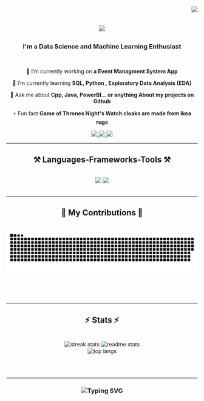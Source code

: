 <img align="right" src="https://visitor-badge.laobi.icu/badge?page_id=Gdvprasadnaidu.myprofile" />

<h1 align="center">
    <img src="https://readme-typing-svg.herokuapp.com/?font=Righteous&size=35&center=true&vCenter=true&width=500&height=70&duration=4000&lines=Hi+There!+👋;+I'm+Dev!;" />
</h1>

<h3 align="center">I'm a Data Science and Machine Learning Enthusiast</h3>

<br/>

<div align="center">
 
 🔭 I’m currently working on **a Event Managment System App**
 
 🌱 I’m currently learning **SQL, Python , Exploratory Data Analysis (EDA)**

💬 Ask me about **Cpp, Java, PowerBI... or anything About my projects on Github**

⚡ Fun fact **Game of Thrones Night's Watch cloaks are made from Ikea rugs**

 </div>
 
<div align="center"> 
  <a href="mailto:contactme.roylar@gmail.com">
    <img src="https://img.shields.io/badge/Gmail-333333?style=for-the-badge&logo=gmail&logoColor=red" />
  </a>
  <a href="https://linkedin.com/in/gdvprasadnaidu/" target="_blank">
    <img src="https://img.shields.io/badge/LinkedIn-0077B5?style=for-the-badge&logo=linkedin&logoColor=white" target="_blank" />
  </a>
  <a href=" " target="_blank">
     <img src="https://img.shields.io/badge/Portfolio-FF5722?style=for-the-badge&logo=todoist&logoColor=white" target="_blank" /> 
  </a>
</div>

 <hr/>
 
<h2 align="center">⚒️ Languages-Frameworks-Tools ⚒️</h2>
<br/>
<div align="center">
    <img src="https://skillicons.dev/icons?i=cpp,html,css,vscode,github,aws,androidstudio,git,windows" />
    <img src="https://skillicons.dev/icons?i=kotlin,python,kali,photoshop,firebase,linux,mongodb,c,java,mysql" /><br>
</div>
<br/>
<hr/>

<div align="center">
  <h2>🐍 My Contributions 🐍</h2>
  <br>
  <img alt="snake eating my contributions" src="https://raw.githubusercontent.com/Gdvprasadnaidu/Gdvprasadnaidu/output/github-contribution-grid-snake.svg" />
  
  <br/><br/><br/>

  <hr/>
  
<h2 align="center">⚡ Stats ⚡</h2>
<br>
<div align="center">
  <img width=390 src="https://github-readme-streak-stats.herokuapp.com/?user=Gdvprasadnaidu&theme=react&border_radius=10" alt="streak stats"/>
  <img width=390 src="https://github-readme-stats.vercel.app/api?username=Gdvprasadnaidu&count_private=true&show_icons=true&theme=react&rank_icon=github&border_radius=10" alt="readme stats" />
  <br/>
  <img width=325 align="center" src="https://github-readme-stats.vercel.app/api/top-langs/?username=Gdvprasadnaidu&hide=HTML&langs_count=8&layout=compact&theme=react&border_radius=10" alt="top langs" />
</div>

<br/><br/>

<hr/>

<h3 align="center">
  <img src="https://readme-typing-svg.herokuapp.com?font=Righteous&size=25&center=true&width=500&height=70&duration=4000&lines=Thanks+for+visiting!+✌;+Shoot+me+a+message+on+LinkedIn!+😀" alt="Typing SVG">
</h3>
<br/>



